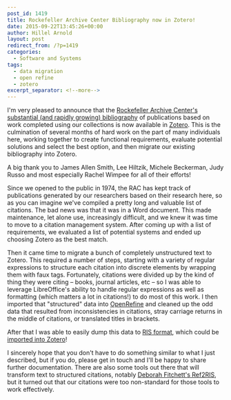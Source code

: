 ```yaml
---
post_id: 1419
title: Rockefeller Archive Center Bibliography now in Zotero!
date: 2015-09-22T13:45:26+00:00
author: Hillel Arnold
layout: post
redirect_from: /?p=1419
categories:
  - Software and Systems
tags:
  - data migration
  - open refine
  - zotero
excerpt_separator: <!--more-->
---
```

I'm very pleased to announce that the [Rockefeller Archive Center's substantial (and rapidly growing) bibliography](https://www.zotero.org/groups/rac) of publications based on work completed using our collections is now available in [Zotero](https://www.zotero.org/). This is the culmination of several months of hard work on the part of many individuals here, working together to create functional requirements, evaluate potential solutions and select the best option, and then migrate our existing bibliography into Zotero.<!--more-->

A big thank you to James Allen Smith, Lee Hiltzik, Michele Beckerman, Judy Russo and most especially Rachel Wimpee for all of their efforts!

Since we opened to the public in 1974, the RAC has kept track of publications generated by our researchers based on their research here, so as you can imagine we've compiled a pretty long and valuable list of citations. The bad news was that it was in a Word document. This made maintenance, let alone use, increasingly difficult, and we knew it was time to move to a citation management system. After coming up with a list of requirements, we evaluated a list of potential systems and ended up choosing Zotero as the best match.

Then it came time to migrate a bunch of completely unstructured text to Zotero. This required a number of steps, starting with a variety of regular expressions to structure each citation into discrete elements by wrapping them with faux tags. Fortunately, citations were divided up by the kind of thing they were citing – books, journal articles, etc – so I was able to leverage LibreOffice's ability to handle regular expressions as well as formatting (which matters a lot in citations!) to do most of this work. I then imported that "structured" data into [OpenRefine](http://openrefine.org/) and cleaned up the odd data that resulted from inconsistencies in citations, stray carriage returns in the middle of citations, or translated titles in brackets.

After that I was able to easily dump this data to [RIS format](https://en.wikipedia.org/wiki/RIS_(file_format)), which could be [imported into Zotero](https://www.zotero.org/groups/rac/items)!

I sincerely hope that you don't have to do something similar to what I just described, but if you do, please get in touch and I'll be happy to share further documentation. There are also some tools out there that will transform text to structured citations, notably [Deborah Fitchett's Ref2RIS](http://www.deborahfitchett.com/toys/ref2ris/), but it turned out that our citations were too non-standard for those tools to work effectively.
